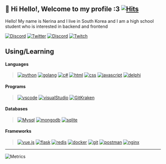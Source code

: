 ## 👋 Hi Hello!, Welcome to my profile :3    [![Hits](https://hits.seeyoufarm.com/api/count/incr/badge.svg?url=https%3A%2F%2Fgithub.com%2FNerina1241&count_bg=%2379C83D&title_bg=%23555555&icon=&icon_color=%23E7E7E7&title=hits&edge_flat=true)](https://hits.seeyoufarm.com)
Hello! My name is Nerina and I live in South Korea and I am a high school student who is interested in backend and frontend

[![Discord](https://discord.c99.nl/widget/theme-4/637921223312932895.png)](http://discord.com/users/637921223312932895)
[![Twitter](https://img.shields.io/badge/Twitter-@Nerina-00acee?style=for-the-badge&logo=twitter)](https://twitter.com/n2r1na)
[![Discord](https://img.shields.io/badge/Discord-ZEEE＃4444-7289DA?style=for-the-badge&logo=discord)](https://discordapp.com/users/637921223312932895)
[![Twitch](https://img.shields.io/badge/Twitch-Nerina-purple?style=for-the-badge&logo=twitch)](https://www.twitch.tv/n2r1na)

## Using/Learning
#### Languages
> [![python](https://img.shields.io/badge/Python-3776AB?style=for-the-badge&logo=python&logoColor=white)](http://python.org/)
> [![golang](https://img.shields.io/badge/Go-00ADD8?style=for-the-badge&logo=go&logoColor=white)](https://golang.org/)
> [![c#](	https://img.shields.io/badge/C%23-239120?style=for-the-badge&logo=c-sharp&logoColor=white)](https://docs.microsoft.com/ko-kr/dotnet/csharp/)
> [![html](	https://img.shields.io/badge/HTML-239120?style=for-the-badge&logo=html5&logoColor=white)](https://devdocs.io/html/)
> [![css](https://img.shields.io/badge/CSS-239120?&style=for-the-badge&logo=css3&logoColor=white)](https://devdocs.io/css/)
> [![javascript](https://img.shields.io/badge/Javascript-F7DF1E?style=for-the-badge&logo=Javascript&logoColor=black)](https://www.javascript.com)
> [![delphi](https://img.shields.io/badge/Delphi-B22222?style=for-the-badge&logo=delphi&logoColor=white)](https://www.embarcadero.com/products/delphi)

#### Programs
> [![vscode](https://img.shields.io/badge/Visual%20Studio%20Code-007ACC?style=for-the-badge&logo=Visual-Studio-Code&logoColor=white)](https://code.visualstudio.com)
> [![visualStudio](https://img.shields.io/badge/Visual_Studio_2019-5C2D91?style=for-the-badge&logo=visual%20studio&logoColor=white)](https://visualstudio.com)
> [![GitKraken](https://img.shields.io/badge/GitKraken-179287?style=for-the-badge&logo=GitKraken&logoColor=white)](https://gitkraken.com)

#### Databases
> [![Mysql](https://img.shields.io/badge/MariaDB-003545?style=for-the-badge&logo=mariadb&logoColor=white)](https://www.mysql.com/)
> [![mongodb](https://img.shields.io/badge/MongoDB-4EA94B?style=for-the-badge&logo=mongodb&logoColor=white)](https://www.mongodb.com/)
> [![sqlite](https://img.shields.io/badge/SQLite-07405E?style=for-the-badge&logo=sqlite&logoColor=white)](https://www.sqlite.org/)

#### Frameworks
> [![vue.js](https://img.shields.io/badge/Vue.js-35495E?style=for-the-badge&logo=vue.js&logoColor=4FC08D)](https://vuejs.org/)
> [![flask](https://img.shields.io/badge/Flask-000000?style=for-the-badge&logo=flask&logoColor=white)](https://flask.palletsprojects.com/en/1.1.x/)
> [![redis](https://img.shields.io/badge/redis-CC0000.svg?&style=for-the-badge&logo=redis&logoColor=white)](https://redis.io/)
> [![docker](https://img.shields.io/badge/Docker-2CA5E0?style=for-the-badge&logo=docker&logoColor=white)](https://www.docker.com/)
> [![git](https://img.shields.io/badge/Git-F05032?style=for-the-badge&logo=git&logoColor=white)](https://git-scm.com/)
> [![postman](https://img.shields.io/badge/Postman-FF6C37?style=for-the-badge&logo=Postman&logoColor=white)](https://www.postman.com/)
> [![nginx](https://img.shields.io/badge/Nginx-009639?style=for-the-badge&logo=nginx&logoColor=white)](https://www.nginx.com/)

---

![Metrics](https://metrics.lecoq.io/Nerina1241?template=classic&isocalendar=1&languages=1&pagespeed=1&gists=1&isocalendar.duration=half-year&languages.limit=8&languages.colors=github&languages.threshold=0%25&pagespeed.url=nerina.pw&pagespeed.detailed=false&pagespeed.screenshot=false&config.timezone=Asia%2FSeoul)

